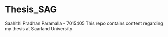 # Thesis_SAG

Saahithi Pradhan Paramalla - 7015405
This repo contains content regarding my thesis at Saarland University
